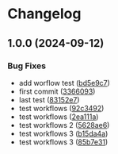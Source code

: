 # Changelog

## 1.0.0 (2024-09-12)


### Bug Fixes

* add worflow test ([bd5e9c7](https://github.com/grials/medical_system_models/commit/bd5e9c754689cc1ddbae1b5e48475034c7c0c0c5))
* first commit ([3366093](https://github.com/grials/medical_system_models/commit/33660930c73bbb3e296d39c108b08af08d270531))
* last test ([83152e7](https://github.com/grials/medical_system_models/commit/83152e762d5d0da02a9f39940be0b280c4800752))
* test workflows ([92c3492](https://github.com/grials/medical_system_models/commit/92c349271da4a3a65195b8a6004594d4e859617f))
* test workflows ([2ea111a](https://github.com/grials/medical_system_models/commit/2ea111ac57ead5f4206c47037c497d7dd62c3a40))
* test workflows 2 ([5628ae6](https://github.com/grials/medical_system_models/commit/5628ae6bb18c38263e7edbcdf5eee87c90e43c97))
* test workflows 3 ([b15da4a](https://github.com/grials/medical_system_models/commit/b15da4a15a3b0977ea013ada9f0ed2b92e58dc59))
* test workflows 3 ([85b7e31](https://github.com/grials/medical_system_models/commit/85b7e31d7deb3d970e9b7bdff0aa40aefe4eb598))
